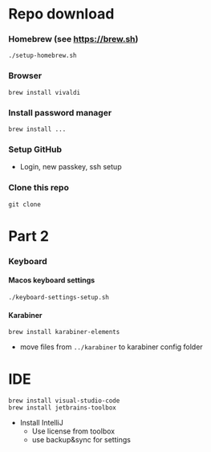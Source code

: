 # Repo download

### Homebrew (see https://brew.sh)
```
./setup-homebrew.sh
```

### Browser  

```
brew install vivaldi
```

### Install password manager
```
brew install ...
```

### Setup GitHub
- Login, new passkey, ssh setup

### Clone this repo

`git clone`

# Part 2

### Keyboard

#### Macos keyboard settings
```
./keyboard-settings-setup.sh
```

#### Karabiner

```
brew install karabiner-elements
```
- move files from `../karabiner` to karabiner config folder

# IDE

```
brew install visual-studio-code
brew install jetbrains-toolbox
```
- Install IntelliJ
  - Use license from toolbox
  - use backup&sync for settings
